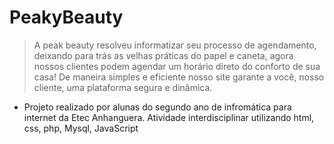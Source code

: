 # PeakyBeauty
>A peak beauty resolveu informatizar seu processo de agendamento, deixando para trás as velhas práticas do papel e caneta, 
agora nossos clientes podem agendar um horário direto do conforto de sua casa! 
De maneira simples e eficiente nosso site garante a você, nosso cliente, uma plataforma segura e dinâmica.

* Projeto realizado por alunas do segundo ano de infromática para internet da Etec Anhanguera. Atividade interdisciplinar utilizando html, css, php, Mysql, JavaScript 
